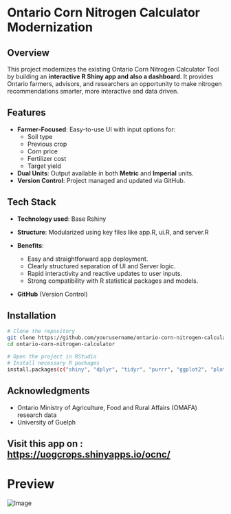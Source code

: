 # Ontario Corn Nitrogen Calculator Modernization 

## Overview
This project modernizes the existing Ontario Corn Nitrogen Calculator Tool by building an **interactive R Shiny app and also a dashboard**. It provides Ontario farmers, advisors, and researchers an opportunity to make nitrogen recommendations smarter, more interactive and data driven.


## Features
- **Farmer-Focused**: Easy-to-use UI with input options for:
  - Soil type
  - Previous crop
  - Corn price
  - Fertilizer cost
  - Target yield
- **Dual Units**: Output available in both **Metric** and **Imperial** units.
- **Version Control**: Project managed and updated via GitHub.


## Tech Stack
- **Technology used**: Base Rshiny
- **Structure**: Modularized using key files like app.R, ui.R, and server.R
- **Benefits**: 
  - Easy and straightforward app deployment.
  - Clearly structured separation of UI and Server logic.
  - Rapid interactivity and reactive updates to user inputs.
  - Strong compatibility with R statistical packages and models.

- **GitHub** (Version Control)


## Installation

```bash
# Clone the repository
git clone https://github.com/yourusername/ontario-corn-nitrogen-calculator.git
cd ontario-corn-nitrogen-calculator

# Open the project in RStudio
# Install necessary R packages
install.packages(c("shiny", "dplyr", "tidyr", "purrr", "ggplot2", "plotly"))
```


## Acknowledgments
- Ontario Ministry of Agriculture, Food and Rural Affairs (OMAFA) research data
- University of Guelph


## Visit this app on : https://uogcrops.shinyapps.io/ocnc/ 




# Preview

![Image](https://github.com/user-attachments/assets/d3611619-f7f9-4d16-8d9b-7ed956c85df6)
